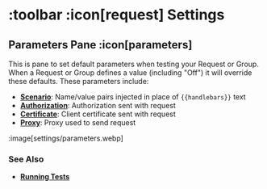 # :toolbar :icon[request] Settings

## Parameters Pane :icon[parameters]

This is pane to set default parameters when testing your Request or Group.  When a Request or Group defines 
a value (including "Off") it will override these defaults.  These parameters include:

* [**Scenario**](help:scenarios): Name/value pairs injected in place of `{{handlebars}}` text
* [**Authorization**](help:authorizations): Authorization sent with request
* [**Certificate**](help:certificates):  Client certificate sent with request
* [**Proxy**](help:proxies):  Proxy used to send request

:image[settings/parameters.webp]

### See Also

* [**Running Tests**](help:running-tests)

